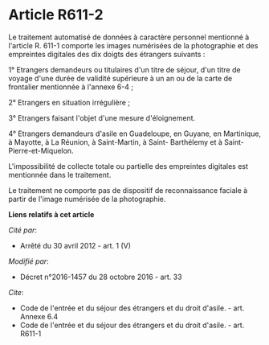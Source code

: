 # Article R611-2

Le traitement automatisé de données à caractère personnel mentionné à l'article R. 611-1 comporte les images numérisées de la
photographie et des empreintes digitales des dix doigts des étrangers suivants : 

1° Etrangers demandeurs ou titulaires d'un titre de séjour, d'un titre de voyage d'une durée de validité supérieure à un an
ou de la carte de frontalier mentionnée à l'annexe 6-4 ; 

2° Etrangers en situation irrégulière ; 

3° Etrangers faisant l'objet d'une mesure d'éloignement.

4°  Etrangers demandeurs d'asile en Guadeloupe, en Guyane, en Martinique, à  Mayotte, à La Réunion, à Saint-Martin, à Saint-
Barthélemy et à  Saint-Pierre-et-Miquelon. 

L'impossibilité de collecte totale ou partielle des empreintes digitales est mentionnée dans le traitement. 

Le traitement ne comporte pas de dispositif de reconnaissance faciale à partir de l'image numérisée de la photographie.

**Liens relatifs à cet article**

_Cité par_:

  - Arrêté du 30 avril 2012 - art. 1 (V)

_Modifié par_:

  - Décret n°2016-1457 du 28 octobre 2016 - art. 33

_Cite_:

  - Code de l'entrée et du séjour des étrangers et du droit d'asile. - art. Annexe 6.4
  - Code de l'entrée et du séjour des étrangers et du droit d'asile. - art. R611-1
